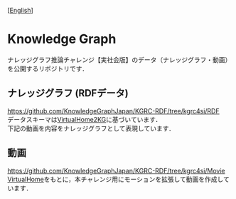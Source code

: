  [[English](README_en.md)]
 # Knowledge Graph
ナレッジグラフ推論チャレンジ【実社会版】のデータ（ナレッジグラフ・動画）を公開するリポジトリです．

## ナレッジグラフ (RDFデータ)
https://github.com/KnowledgeGraphJapan/KGRC-RDF/tree/kgrc4si/RDF  
データスキーマは[VirtualHome2KG](https://github.com/aistairc/VirtualHome2KG/tree/main/ontology)に基づいています．  
下記の動画を内容をナレッジグラフとして表現しています．

## 動画
https://github.com/KnowledgeGraphJapan/KGRC-RDF/tree/kgrc4si/Movie  
[VirtualHome](https://github.com/xavierpuigf/virtualhome)をもとに，本チャレンジ用にモーションを拡張して動画を作成しています．
